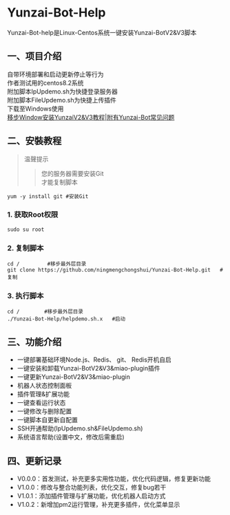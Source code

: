 # Yunzai-Bot-Help
Yunzai-Bot-help是Linux-Centos系统一键安装Yunzai-BotV2&V3脚本  
## 一、项目介绍
自带环境部署和启动更新停止等行为  
作者测试用的centos8.2系统  
附加脚本IpUpdemo.sh为快捷登录服务器  
附加脚本FileUpdemo.sh为快捷上传插件  
下载至Windows使用  
[移步Window安装YunzaiV2&V3教程|附有Yunzai-Bot常见问题](https://b23.tv/uTguBSj)  
## 二、安裝教程
>温聲提示  
>>您的服务器需要安装Git  
>>才能复制脚本  

`yum -y install git #安装Git`  

### 1. 获取Root权限  
`sudo su root `
### 2. 复制脚本  
`cd /         #移步最外层目录`  
`git clone https://github.com/ningmengchongshui/Yunzai-Bot-Help.git   #复制`  
### 3. 执行脚本
`cd /        #移步最外层目录`  
`./Yunzai-Bot-Help/helpdemo.sh.x   #启动`  
## 三、功能介绍
* 一键部署基础环境Node.js、Redis、 git、 Redis开机自启
* 一键安装和卸载Yunzai-BotV2&V3&miao-plugin插件
* 一键更新Yunzai-BotV2&V3&miao-plugin
* 机器人状态控制面板
* 插件管理&扩展功能
* 一键查看运行状态
* 一键修改与删除配置
* 一键脚本自更新自配置
* SSH开通帮助(IpUpdemo.sh&FileUpdemo.sh)
* 系统语言帮助(设置中文，修改后需重启)
## 四、更新记录
* V0.0.0：首发测试，补充更多实用性功能，优化代码逻辑，修复更新功能
* V1.0.0：修改与整合功能列表，优化交互，修复bug若干
* V1.0.1：添加插件管理与扩展功能，优化机器人启动方式
* V1.0.2：新增加pm2运行管理，补充更多插件，优化菜单显示
